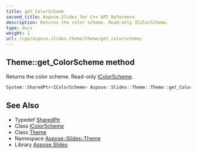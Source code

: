 ```yaml
---
title: get_ColorScheme
second_title: Aspose.Slides for C++ API Reference
description: Returns the color scheme. Read-only IColorScheme.
type: docs
weight: 1
url: /cpp/aspose.slides.theme/theme/get_colorscheme/
---
```

## Theme::get_ColorScheme method


Returns the color scheme. Read-only [IColorScheme](../../icolorscheme/).

```cpp
System::SharedPtr<IColorScheme> Aspose::Slides::Theme::Theme::get_ColorScheme() override=0
```

## See Also

* Typedef [SharedPtr](../../../system/sharedptr/)
* Class [IColorScheme](../../icolorscheme/)
* Class [Theme](../)
* Namespace [Aspose::Slides::Theme](../../)
* Library [Aspose.Slides](../../../)
